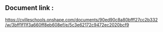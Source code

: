 ## Document link : 

https://cvilleschools.onshape.com/documents/90ed90c8a80bfff27cc2b332/w/3bff1f11f3a660ff8eb608ef/e/5c3e62172c9472ec2020bcf9

